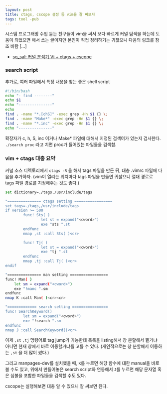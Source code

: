 ```yaml
---
layout: post
title: ctags, cscope 설정 등 vim을 잘 써보자
tags: tool -pub
---
```


시스템 프로그래밍 수업 듣는 친구들이 vim을 써서 보다 빠르게 커널 탐색을 하는데 도움이 되었으면 해서 쓰는 글이지만 본인이 직접 정리하기는 귀찮으니 다음의 링크를 참조 바람 [...]

* [so_sal: 커널 분석기 Vi + ctags + cscope](https://sosal.tistory.com/11)

### search script ###

추가로, 여러 파일에서 특정 내용을 찾는 좋은 shell script

```bash
#!/bin/bash
echo "- find --------"
echo $1
echo "---------------"
echo
find . -name "*.[chS]" -exec grep -Hn $1 {} \;
find . -name "Make*" -exec grep -Hn $1 {} \;
find . -name "*.inc" -exec grep -Hn $1 {} \;
echo "---------------"

```

확장자가 c, h, S, inc 이거나 Make* 파일에 대해서 지정된 검색어가 있는지 검사한다.
`./search proc` 라고 치면 proc가 들어있는 파일들을 검색함.

### vim + ctags  대충 요약 ###

커널 소스 디렉토리에서 `ctags -R` 을 해서 tags 파일을 만든 뒤, 대충 .vimrc 파일에 다음을 추가하자. (vim이 열리는 위치마다 tags 파일을 만들면 귀찮으니 절대 경로로 tags 파일 경로를 지정해주는 것도 좋다.)

```bash
set dictionary=./tags,/usr/include/tags

"=============== ctags setting =================
set tags=./tags,/usr/include/tags
if version >= 500
        func! Sts( )
                let st = expand("<cword>")
                exe "sts ".st
        endfunc
        nmap ,st :call Sts( )<cr>

        func! Tj( )
                let st = expand("<cword>")
                exe "tj ".st
        endfunc
        nmap ,tj :call Tj( )<cr>
endif

"=============== man setting =================
func! Man( )
    let sm = expand("<cword>")
    exe "!manc ".sm
endfunc
nmap K :call Man( )<cr><cr>

"============= search setting ================
func! SearchKeyword()
        let sm = expand("<cword>")
        exe "!search ".sm
endfunc
nmap J :call SearchKeyword()<cr>
```

이제 `,st` `,tj` 명령어로 tag jump가 가능한데 목록을 listing해서 창 분할해서 뛸거냐 아니면 현재 창에서 바로 이동할거냐를 고를 수 있다. (개인적으로는 창 분할해서 이동하는 `,st` 을 더 많이 썼다.)

그리고 manpages-dev를 설치했을 때, `K`를 누르면 해당 함수에 대한 manual을 바로 볼 수도 있고, 위에서 만들어놓은 search script와 연동해서 `J`를 누르면 해당 문자열 혹은 심볼을 포함한 파일들을 검색할 수도 있다.

cscope는 실행해보면 대충 알 수 있으니 잘 써보면 된다.